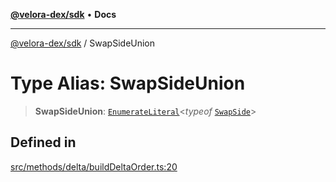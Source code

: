 [**@velora-dex/sdk**](../README.md) • **Docs**

***

[@velora-dex/sdk](../globals.md) / SwapSideUnion

# Type Alias: SwapSideUnion

> **SwapSideUnion**: [`EnumerateLiteral`](../-internal-/type-aliases/EnumerateLiteral.md)\<*typeof* [`SwapSide`](../enumerations/SwapSide.md)\>

## Defined in

[src/methods/delta/buildDeltaOrder.ts:20](https://github.com/paraswap/paraswap-sdk/blob/master/src/methods/delta/buildDeltaOrder.ts#L20)
